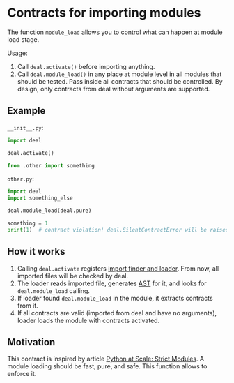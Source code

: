 # Contracts for importing modules

The function `module_load` allows you to control what can happen at module load stage.

Usage:

1. Call `deal.activate()` before importing anything.
1. Call `deal.module_load()` in any place at module level in all modules that should be tested. Pass inside all contracts that should be controlled. By design, only contracts from deal without arguments are supported.

## Example

`__init__.py`:

```python
import deal

deal.activate()

from .other import something
```

`other.py`:

```python
import deal
import something_else

deal.module_load(deal.pure)

something = 1
print(1)  # contract violation! deal.SilentContractError will be raised
```

## How it works

1. Calling `deal.activate` registers [import finder and loader](https://docs.python.org/3/reference/import.html#finders-and-loaders). From now, all imported files will be checked by deal.
1. The loader reads imported file, generates [AST](https://docs.python.org/3/library/ast.html) for it, and looks for `deal.module_load` calling.
1. If loader found `deal.module_load` in the module, it extracts contracts from it.
1. If all contracts are valid (imported from deal and have no arguments), loader loads the module with contracts activated.

## Motivation

This contract is inspired by article [Python at Scale: Strict Modules](https://instagram-engineering.com/python-at-scale-strict-modules-c0bb9245c834). A module loading should be fast, pure, and safe. This function allows to enforce it.
